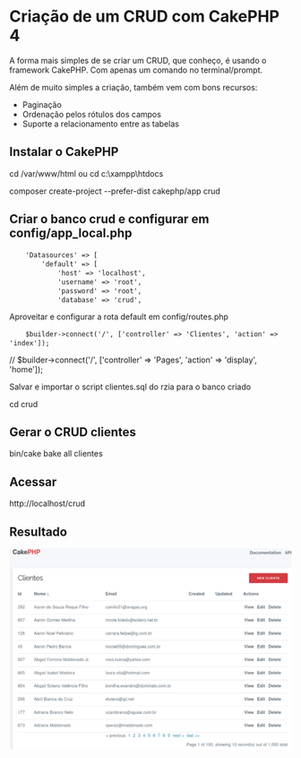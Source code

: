 # Criação de um CRUD com CakePHP 4

A forma mais simples de se criar um CRUD, que conheço, é usando o framework CakePHP. Com apenas um comando no terminal/prompt.

Além de muito simples a criação, também vem com bons recursos:

- Paginação
- Ordenação pelos rótulos dos campos
- Suporte a relacionamento entre as tabelas

## Instalar o CakePHP

cd /var/www/html ou cd c:\xampp\htdocs

composer create-project --prefer-dist cakephp/app crud

## Criar o banco crud e configurar em config/app_local.php
```
    'Datasources' => [
        'default' => [
            'host' => 'localhost',
            'username' => 'root',
            'password' => 'root',
            'database' => 'crud',
```
Aproveitar e configurar a rota default em config/routes.php

        $builder->connect('/', ['controller' => 'Clientes', 'action' => 'index']);

//        $builder->connect('/', ['controller' => 'Pages', 'action' => 'display', 'home']);

Salvar e importar o script clientes.sql do rzia para o banco criado

cd crud

## Gerar o CRUD clientes

bin/cake bake all clientes

## Acessar

http://localhost/crud

## Resultado

![](crud.png)
